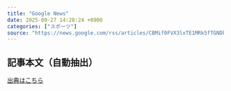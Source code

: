 ```yaml
---
title: "Google News"
date: 2025-09-27 14:28:24 +0900
categories: ["スポーツ"]
source: "https://news.google.com/rss/articles/CBMif0FVX3lxTE1MRk5fTGNDb19kMkVMTGJaSzhDLUt3VGsxc0hQQXE0Z3pad0RkOGpEM3pjSDFpSjAzZkFMcm9PUmpjTnJrMjNzbVZ1NGlFcHBOcW1NSFRwY1F3T3JOMllwcHFua01KZU14UGxadHZQYTh3VlBDbERMQVBJbnRaNjQ?oc=5"
---
```


## 記事本文（自動抽出）
<body class="y0K44d EA71Tc" id="readabilityBody"></body>

[出典はこちら](https://news.google.com/rss/articles/CBMif0FVX3lxTE1MRk5fTGNDb19kMkVMTGJaSzhDLUt3VGsxc0hQQXE0Z3pad0RkOGpEM3pjSDFpSjAzZkFMcm9PUmpjTnJrMjNzbVZ1NGlFcHBOcW1NSFRwY1F3T3JOMllwcHFua01KZU14UGxadHZQYTh3VlBDbERMQVBJbnRaNjQ?oc=5)

